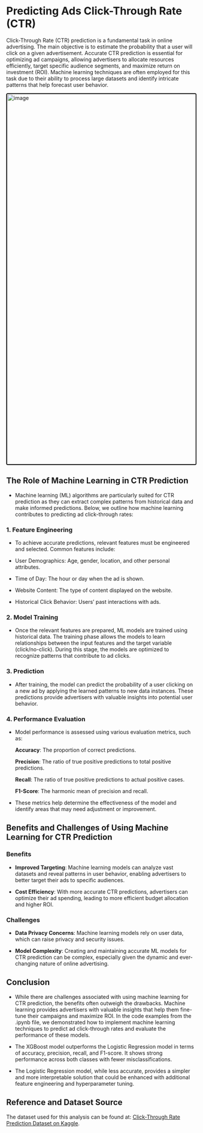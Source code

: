 # Predicting Ads Click-Through Rate (CTR)

Click-Through Rate (CTR) prediction is a fundamental task in online advertising. The main objective is to estimate the probability that a user will click on a given advertisement. Accurate CTR prediction is essential for optimizing ad campaigns, allowing advertisers to allocate resources efficiently, target specific audience segments, and maximize return on investment (ROI). Machine learning techniques are often employed for this task due to their ability to process large datasets and identify intricate patterns that help forecast user behavior.

<img width="990" alt="image" src="https://github.com/user-attachments/assets/19e15e5d-b298-4bd3-af10-c694c188d344" style="border: 2px solid black; border-radius: 4px;">

## The Role of Machine Learning in CTR Prediction

- Machine learning (ML) algorithms are particularly suited for CTR prediction as they can extract complex patterns from historical data and make informed predictions. Below, we outline how machine learning contributes to predicting ad click-through rates:

### 1. **Feature Engineering**

- To achieve accurate predictions, relevant features must be engineered and selected. Common features include:

- User Demographics: Age, gender, location, and other personal attributes.

- Time of Day: The hour or day when the ad is shown.

- Website Content: The type of content displayed on the website.

- Historical Click Behavior: Users’ past interactions with ads.

### 2. **Model Training**

- Once the relevant features are prepared, ML models are trained using historical data. The training phase allows the models to learn relationships between the input features and the target variable (click/no-click). During this stage, the models are optimized to recognize patterns that contribute to ad clicks.

### 3. **Prediction**

- After training, the model can predict the probability of a user clicking on a new ad by applying the learned patterns to new data instances. These predictions provide advertisers with valuable insights into potential user behavior.

### 4. **Performance Evaluation**

- Model performance is assessed using various evaluation metrics, such as:

    **Accuracy**: The proportion of correct predictions.

    **Precision**: The ratio of true positive predictions to total positive predictions.

    **Recall**: The ratio of true positive predictions to actual positive cases.

    **F1-Score**: The harmonic mean of precision and recall.

- These metrics help determine the effectiveness of the model and identify areas that may need adjustment or improvement.

## Benefits and Challenges of Using Machine Learning for CTR Prediction

### Benefits

- **Improved Targeting**: Machine learning models can analyze vast datasets and reveal patterns in user behavior, enabling advertisers to better target their ads to specific audiences.

- **Cost Efficiency**: With more accurate CTR predictions, advertisers can optimize their ad spending, leading to more efficient budget allocation and higher ROI.

### Challenges

- **Data Privacy Concerns**: Machine learning models rely on user data, which can raise privacy and security issues.

- **Model Complexity**: Creating and maintaining accurate ML models for CTR prediction can be complex, especially given the dynamic and ever-changing nature of online advertising.

## Conclusion

- While there are challenges associated with using machine learning for CTR prediction, the benefits often outweigh the drawbacks. Machine learning provides advertisers with valuable insights that help them fine-tune their campaigns and maximize ROI. In the code examples from the .ipynb file, we demonstrated how to implement machine learning techniques to predict ad click-through rates and evaluate the performance of these models.
  
- The XGBoost model outperforms the Logistic Regression model in terms of accuracy, precision, recall, and F1-score. It shows strong performance across both classes with fewer misclassifications.

- The Logistic Regression model, while less accurate, provides a simpler and more interpretable solution that could be enhanced with additional feature engineering and hyperparameter tuning.

## Reference and Dataset Source

The dataset used for this analysis can be found at: [Click-Through Rate Prediction Dataset on Kaggle](https://www.kaggle.com/datasets/gauravduttakiit/clickthrough-rate-prediction).

